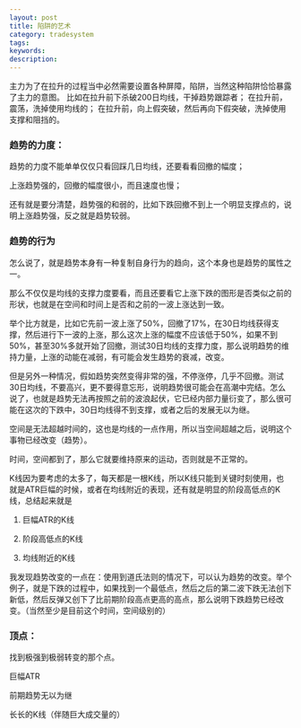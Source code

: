 ```yaml
---
layout: post
title: 陷阱的艺术
category: tradesystem
tags: 
keywords: 
description: 
---
```



主力为了在拉升的过程当中必然需要设置各种屏障，陷阱，当然这种陷阱恰恰暴露了主力的意图。
比如在拉升前下杀破200日均线，干掉趋势跟踪者；
在拉升前，震荡，洗掉使用均线的；
在拉升前，向上假突破，然后再向下假突破，洗掉使用支撑和阻挡的。



### 趋势的力度：

趋势的力度不能单单仅仅只看回踩几日均线，还要看看回撤的幅度；

上涨趋势强的，回撤的幅度很小，而且速度也慢；

还有就是要分清楚，趋势强的和弱的，比如下跌回撤不到上一个明显支撑点的，说明上涨趋势强，反之就是趋势较弱。

### 趋势的行为

怎么说了，就是趋势本身有一种复制自身行为的趋向，这个本身也是趋势的属性之一。

那么不仅仅是均线的支撑力度要看，而且还要看它上涨下跌的图形是否类似之前的形状，也就是在空间和时间上是否和之前的一波上涨达到一致。

举个比方就是，比如它先前一波上涨了50%，回撤了17%，在30日均线获得支撑，然后进行下一波的上涨，那么这次上涨的幅度不应该低于50%，如果不到50%，甚至30%多就开始了回撤，测试30日均线的支撑力度，那么说明趋势的维持力量，上涨的动能在减弱，有可能会发生趋势的衰减，改变。

但是另外一种情况，假如趋势突然变得非常的强，不停涨停，几乎不回撤。测试30日均线，不要高兴，更不要得意忘形，说明趋势很可能会在高潮中完结。怎么说了，也就是趋势无法再按照之前的波浪起伏，它已经内部力量衍变了，那么很可能在这次的下跌中，30日均线得不到支撑，或者之后的发展无以为继。

空间是无法超越时间的，这也是均线的一点作用，所以当空间超越之后，说明这个事物已经改变（趋势）。

时间，空间都到了，那么它就要维持原来的运动，否则就是不正常的。



K线因为要考虑的太多了，每天都是一根K线，所以K线只能到关键时刻使用，也就是ATR巨幅的时候，或者在均线附近的表现，还有就是明显的阶段高低点的K线，总结起来就是

1. 巨幅ATR的K线

2. 阶段高低点的K线

3. 均线附近的K线

我发现趋势改变的一点在：使用到道氏法则的情况下，可以认为趋势的改变。举个例子，就是下跌的过程中，如果找到一个最低点，然后之后的第二波下跌无法创下新低，然后反弹又创下了比前期阶段高点更高的高点，那么说明下跌趋势已经改变。（当然至少是目前这个时间，空间级别的）



### 顶点：

找到极强到极弱转变的那个点。

巨幅ATR

前期趋势无以为继

长长的K线（伴随巨大成交量的）


